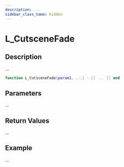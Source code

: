 ```yaml
---
description: ...
sidebar_class_name: hidden
---
```


# L_CutsceneFade

## Description

...

```lua
function L_CutsceneFade(param1, ...) --[[ ... ]] end
```

## Parameters

...

## Return Values

...

## Example

...

